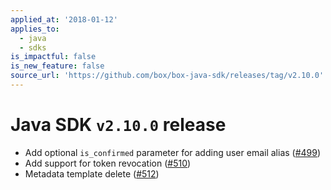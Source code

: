 ```yaml
---
applied_at: '2018-01-12'
applies_to:
  - java
  - sdks
is_impactful: false
is_new_feature: false
source_url: 'https://github.com/box/box-java-sdk/releases/tag/v2.10.0'
---
```

# Java SDK `v2.10.0` release

- Add optional `is_confirmed` parameter for adding user email alias ([#499](https://github.com/box/box-java-sdk/pull/499))
- Add support for token revocation ([#510](https://github.com/box/box-java-sdk/pull/510))
- Metadata template delete ([#512](https://github.com/box/box-java-sdk/pull/512))